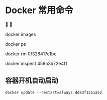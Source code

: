# Docker 常用命令

🎉 💯

docker images

docker ps

docker rm 0f328417e1be

docker inspect 458a3572e4f1

## 容器开机自动启动

```shell
docker update --restart=always dd83f1551a52
```
